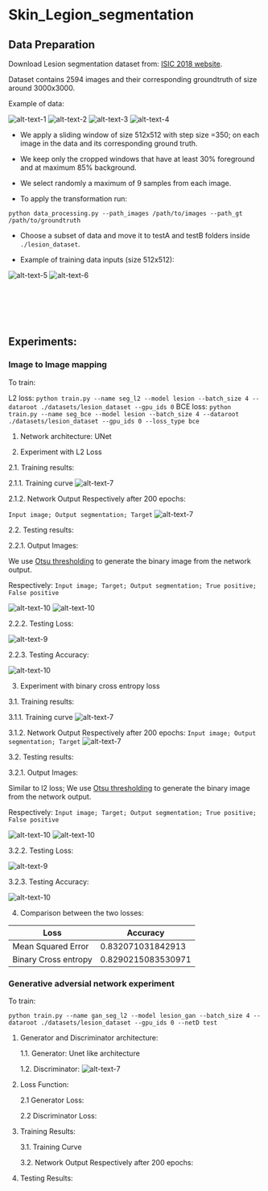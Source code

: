 # Skin_Legion_segmentation

## Data Preparation

Download Lesion segmentation dataset from:
[ISIC 2018 website](https://challenge2018.isic-archive.com/).

Dataset contains 2594 images and their corresponding groundtruth of size around 3000x3000.

Example of data:

![alt-text-1](images/ISIC_0000055.jpg "Image example") ![alt-text-2](images/ISIC_0000055_segmentation.png "Corresponding Groundtruth")
![alt-text-3](images/ISIC_0000056.jpg "Image example") ![alt-text-4](images/ISIC_0000056_segmentation.png "Corresponding Groundtruth")


* We apply a sliding window of size 512x512 with step size =350; on each image in the data and its
corresponding ground truth. 
* We keep only the cropped windows that have at least 30% foreground and at maximum 85% background.
* We select randomly a maximum of 9 samples from each image.

* To apply the transformation run:

`python data_processing.py --path_images /path/to/images --path_gt /path/to/groundtruth`

* Choose a subset of data and move it to testA and testB folders inside `./lesion_dataset`.

* Example of training data inputs (size 512x512):

![alt-text-5](images/0.jpg "Image example") ![alt-text-6](images/0_target.jpg "Corresponding Groundtruth")


</br>
</br>
</br>

</br>




## Experiments:

### Image to Image mapping

To train:

L2 loss: `python train.py --name seg_l2 --model lesion --batch_size 4 --dataroot ./datasets/lesion_dataset --gpu_ids 0`
BCE loss: `python train.py --name seg_bce --model lesion --batch_size 4 --dataroot ./datasets/lesion_dataset --gpu_ids 0 --loss_type bce`

1. Network architecture: UNet


2. Experiment with L2 Loss

 
2.1.  Training results:

2.1.1. Training curve
![alt-text-7](checkpoints/seg_l2/36d7e2eb89331e.svg "training_l2")

 2.1.2. Network Output Respectively after 200 epochs: 
 
 `Input image; Output segmentation; Target`
![alt-text-7](checkpoints/seg_l2/seg_l2_training.png "training_l2")

    
2.2. Testing results:
    
2.2.1. Output Images: 

We use [Otsu thresholding](http://www.labbookpages.co.uk/software/imgProc/otsuThreshold.html)
to generate the binary image from the network output.

Respectively: `Input image; Target; Output segmentation; True positive; False positive`

![alt-text-10](images/l2_loss_0_5.png "Output")
![alt-text-10](images/l2_loss_2_5.png "Output")


2.2.2. Testing Loss:
        
![alt-text-9](images/MSE_loss.png "L2 loss")

 2.2.3. Testing Accuracy:

![alt-text-10](images/L2_accuracy.png "L2 accuracy")

        


3. Experiment with binary cross entropy loss

3.1.  Training results:

3.1.1. Training curve
![alt-text-7](checkpoints/seg_bce/36d7e66164e458.svg "training_l2")

3.1.2. Network Output Respectively after 200 epochs: `Input image; Output segmentation; Target`
![alt-text-7](checkpoints/seg_bce/seg_bce_training.png "training_l2")

3.2. Testing results:
    
3.2.1. Output Images: 

Similar to l2 loss; We use [Otsu thresholding](http://www.labbookpages.co.uk/software/imgProc/otsuThreshold.html)
to generate the binary image from the network output.

Respectively: `Input image; Target; Output segmentation; True positive; False positive`

![alt-text-10](images/BCE_example_0_5.png "Output")
![alt-text-10](images/BCE_Example_1_5.png "Output")


3.2.2. Testing Loss:
        
![alt-text-9](images/BCE_loss.png "L2 loss")

3.2.3. Testing Accuracy:

![alt-text-10](images/bc3_accuracy.png "L2 accuracy")

4. Comparison between the two losses:

| Loss     | Accuracy |
| ---      | ---       |
| Mean Squared Error | 0.832071031842913       |
| Binary Cross entropy     | 0.8290215083530971       |

### Generative adversial network experiment

To train: 

`python train.py --name gan_seg_l2 --model lesion_gan --batch_size 4 --dataroot ./datasets/lesion_dataset --gpu_ids 0 --netD test`

1. Generator and Discriminator architecture:

    1.1. Generator: Unet like architecture
    
    1.2. Discriminator:
    ![alt-text-7](images/discriminator.png "Discriminator architecture")
    
2. Loss Function:

    2.1 Generator Loss:
    
    2.2 Discriminator Loss:

3. Training Results:

    3.1. Training Curve
    
    3.2. Network Output Respectively after 200 epochs:
    
4. Testing Results: